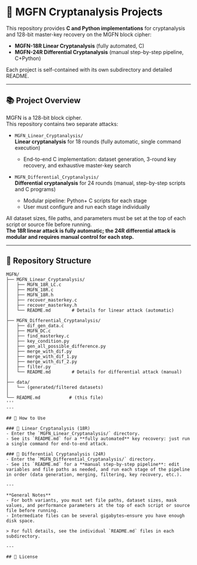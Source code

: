 # 🔐 MGFN Cryptanalysis Projects

This repository provides **C and Python implementations** for cryptanalysis and 128-bit master-key recovery on the MGFN block cipher:

- **MGFN-18R Linear Cryptanalysis** (fully automated, C)
- **MGFN-24R Differential Cryptanalysis** (manual step-by-step pipeline, C+Python)

Each project is self-contained with its own subdirectory and detailed README.

---

## 📚 Project Overview

MGFN is a 128-bit block cipher.  
This repository contains two separate attacks:

- `MGFN_Linear_Cryptanalysis/`  
  **Linear cryptanalysis** for 18 rounds (fully automatic, single command execution)  
  - End-to-end C implementation: dataset generation, 3-round key recovery, and exhaustive master-key search

- `MGFN_Differential_Cryptanalysis/`  
  **Differential cryptanalysis** for 24 rounds (manual, step-by-step scripts and C programs)  
  - Modular pipeline: Python+ C scripts for each stage  
  - User must configure and run each stage individually

All dataset sizes, file paths, and parameters must be set at the top of each script or source file before running.  
**The 18R linear attack is fully automatic; the 24R differential attack is modular and requires manual control for each step.**

---

## 📂 Repository Structure

```text
MGFN/
├── MGFN_Linear_Cryptanalysis/
│   ├── MGFN_18R_LC.c
│   ├── MGFN_18R.c
│   ├── MGFN_18R.h
│   ├── recover_masterkey.c
│   ├── recover_masterkey.h
│   └── README.md        # Details for linear attack (automatic)
│
├── MGFN_Differential_Cryptanalysis/
│   ├── dif_gen_data.c
│   ├── MGFN_DC.c
│   ├── find_masterkey.c
│   ├── key_condition.py
│   ├── gen_all_possible_difference.py
│   ├── merge_with_dif.py
│   ├── merge_with_dif_1.py
│   ├── merge_with_dif_2.py
│   ├── filter.py
│   └── README.md        # Details for differential attack (manual)
│
├── data/
│   └── (generated/filtered datasets)
│
└── README.md           # (this file)
'''
---

## 🚦 How to Use

### 🔷 Linear Cryptanalysis (18R)
- Enter the `MGFN_Linear_Cryptanalysis/` directory.
- See its `README.md` for a **fully automated** key recovery: just run a single command for end-to-end attack.

### 🔷 Differential Cryptanalysis (24R)
- Enter the `MGFN_Differential_Cryptanalysis/` directory.
- See its `README.md` for a **manual step-by-step pipeline**: edit variables and file paths as needed, and run each stage of the pipeline in order (data generation, merging, filtering, key recovery, etc.).

---

**General Notes**
- For both variants, you must set file paths, dataset sizes, mask values, and performance parameters at the top of each script or source file before running.
- Intermediate files can be several gigabytes—ensure you have enough disk space.

> For full details, see the individual `README.md` files in each subdirectory.

---

## 📄 License




